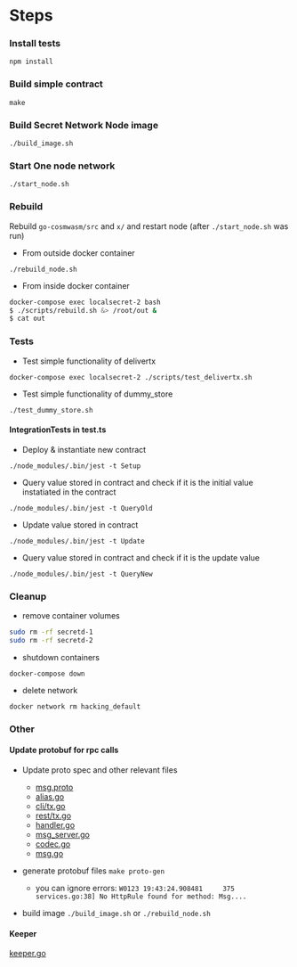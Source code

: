 
# Steps

### Install tests

`npm install`

### Build simple contract

`make`

### Build Secret Network Node image

`./build_image.sh`

### Start One node network

`./start_node.sh`


### Rebuild 

Rebuild `go-cosmwasm/src` and `x/` and restart node (after `./start_node.sh` was run)

* From outside docker container

`./rebuild_node.sh`

* From inside docker container

```bash
docker-compose exec localsecret-2 bash
$ ./scripts/rebuild.sh &> /root/out &
$ cat out
```


### Tests
* Test simple functionality of delivertx

`docker-compose exec localsecret-2 ./scripts/test_delivertx.sh`

* Test simple functionality of dummy_store

`./test_dummy_store.sh`

#### IntegrationTests in test.ts

* Deploy & instantiate new contract

`./node_modules/.bin/jest -t Setup`

* Query value stored in contract and check if it is the initial value instatiated in the contract

`./node_modules/.bin/jest -t QueryOld`

* Update value stored in contract
  
`./node_modules/.bin/jest -t Update`

* Query value stored in contract and check if it is the update value 

`./node_modules/.bin/jest -t QueryNew`


### Cleanup

* remove container volumes

```bash
sudo rm -rf secretd-1
sudo rm -rf secretd-2
```

* shutdown containers

`docker-compose down`

* delete network

`docker network rm hacking_default`

### Other
#### Update protobuf for rpc calls

* Update proto spec and other relevant files

    * [msg.proto](../proto/secret/compute/v1beta1/msg.proto)
    * [alias.go](../x/compute/alias.go)
    * [cli/tx.go](x/compute/client/cli/tx.go)
    * [rest/tx.go](x/compute/client/rest/tx.go)
    * [handler.go](x/compute/handler.go)
    * [msg_server.go](x/compute/internal/keeper/msg_server.go)
    * [codec.go](x/compute/internal/types/codec.go)
    * [msg.go](x/compute/internal/types/msg.go)

* generate protobuf files `make proto-gen`

    * you can ignore errors: `W0123 19:43:24.908481     375 services.go:38] No HttpRule found for method: Msg....` 

* build image `./build_image.sh` or `./rebuild_node.sh`

#### Keeper
[keeper.go](../x/compute/internal/keeper/keeper.go#L478)
